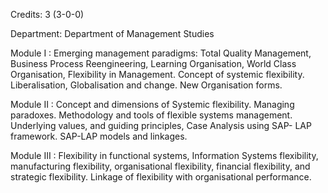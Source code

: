 Credits: 3 (3-0-0)

Department: Department of Management Studies

Module I : Emerging management paradigms: Total Quality Management, Business Process Reengineering, Learning Organisation, World Class Organisation, Flexibility in Management. Concept of systemic flexibility. Liberalisation, Globalisation and change. New Organisation forms.

Module II : Concept and dimensions of Systemic flexibility. Managing paradoxes. Methodology and tools of flexible systems management. Underlying values, and guiding principles, Case Analysis using SAP- LAP framework. SAP-LAP models and linkages.

Module III : Flexibility in functional systems, Information Systems flexibility, manufacturing flexibility, organisational flexibility, financial flexibility, and strategic flexibility. Linkage of flexibility with organisational performance.
